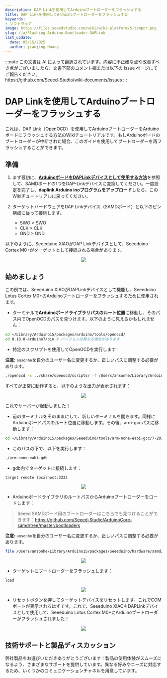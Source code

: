 ```yaml
---
description: DAP Linkを使用してArduinoブートローダーをフラッシュする
title: DAP Linkを使用してArduinoブートローダーをフラッシュする
keywords:
- ソフトウェア
image: https://files.seeedstudio.com/wiki/wiki-platform/S-tempor.png
slug: /ja/Flashing-Arduino-Bootloader-DAPLink
last_update:
  date: 05/15/2025
  author: jianjing Huang
---
```

:::note
この文書は AI によって翻訳されています。内容に不正確な点や改善すべき点がございましたら、文書下部のコメント欄または以下の Issue ページにてご報告ください。  
https://github.com/Seeed-Studio/wiki-documents/issues
:::

# DAP Linkを使用してArduinoブートローダーをフラッシュする

これは、DAP Link（OpenOCD）を使用してArduinoブートローダーをArduinoボードにフラッシュする方法のWikiチュートリアルです。もしArduinoボードのブートローダーが中断された場合、このガイドを使用してブートローダーを再フラッシュすることができます。

## 準備

1. まず最初に、[**ArduinoボードをDAPLinkデバイスとして使用する方法**](https://wiki.seeedstudio.com/Arduino-DAPLink/)を参照して、SAMDボードの1つをDAP-Linkデバイスに変換してください。一度設定を完了し、**daplink Arduino inoプログラムをアップロード**したら、このWikiチュートリアルに戻ってください。

2. ターゲットハードウェアをDAP Linkデバイス（SAMDボード）と以下のピン構成に従って接続します。

     - SWO > SWO
     - CLK > CLK
     - GND > GND

以下のように、Seeeduino XIAOがDAP Linkデバイスとして、Seeeduino Cortex M0+がターゲットとして接続される場合があります。

<div align="center"><img src="https://files.seeedstudio.com/wiki/DAPlink-example/examples.png"/></div>

## 始めましょう

この例では、Seeeduino XIAOがDAPLinkデバイスとして機能し、Seeeduino Lotus Cortex M0+のArduinoブートローダーをフラッシュするために使用されます。

- ターミナルで**Arduinoボードライブラリパスのルート位置**に移動し、そのパス内でOpenOCDのパスを見つけます。以下のように見えるかもしれません：

```sh
cd ~/Library/Arduino15/packages/arduino/tools/openocd/
cd 0.10.0-arduino7/bin # バージョンは異なる場合があります
```

- 特定のスクリプトを使用してOpenOCDを実行します：

**注意:** `ansonhe`を自分のユーザー名に変更するか、正しいパスに調整する必要があります。

```sh
./openocd -s ../share/openocd/scripts/ -f /Users/ansonhe/Library/Arduino15/packages/Seeeduino/hardware/samd/1.7.9/variants/arduino_zero/openocd_scripts/arduino_zero.cfg
```

すべてが正常に動作すると、以下のような出力が表示されます：

<div align="center"><img src="https://files.seeedstudio.com/wiki/DAPlink-example/server.png"/></div>

これでサーバーが起動しました！

- 前のターミナルをそのままにして、新しいターミナルを開きます。同様にArduinoボードパスのルート位置に移動します。その後、arm-gccパスに移動します：

```sh
cd ~/Library/Arduino15/packages/Seeeduino/tools/arm-none-eabi-gcc/7-2017q4/bin
```

- このパスの下で、以下を実行します：

```sh
./arm-none-eabi-gdb
```

- gdb内でターゲットに接続します：

```sh
target remote localhost:3333
```

<div align="center"><img src="https://files.seeedstudio.com/wiki/DAPlink-example/target.png"/></div>

- ArduinoボードライブラリのルートパスからArduinoブートローダーをロードします：

> Seeed SAMDボード用のブートローダーはこちらでも見つけることができます：<https://github.com/Seeed-Studio/ArduinoCore-samd/tree/master/bootloaders>

**注意:** `ansonhe`を自分のユーザー名に変更するか、正しいパスに調整する必要があります。

```sh
file /Users/ansonhe/Library/Arduino15/packages/Seeeduino/hardware/samd/1.7.9/bootloaders/zero/samd21_sam_ba.elf
```

<div align="center"><img src="https://files.seeedstudio.com/wiki/DAPlink-example/file.png"/></div>

- ターゲットにブートローダーをフラッシュします：

```sh
load
```

<div align="center"><img src="https://files.seeedstudio.com/wiki/DAPlink-example/load.png"/></div>

- リセットボタンを押してターゲットデバイスをリセットします。これでCOMポートが表示されるはずです。これで、Seeeduino XIAOをDAPLinkデバイスとして使用して、Seeeduino Lotus Cortex M0+にArduinoブートローダーがフラッシュされました！

<div align="center"><img src="https://files.seeedstudio.com/wiki/DAPlink-example/ports.png"/></div>

## 技術サポートと製品ディスカッション

弊社製品をお選びいただきありがとうございます！製品の使用体験がスムーズになるよう、さまざまなサポートを提供しています。異なる好みやニーズに対応するため、いくつかのコミュニケーションチャネルを用意しています。

<div class="button_tech_support_container">
<a href="https://forum.seeedstudio.com/" class="button_forum"></a> 
<a href="https://www.seeedstudio.com/contacts" class="button_email"></a>
</div>

<div class="button_tech_support_container">
<a href="https://discord.gg/eWkprNDMU7" class="button_discord"></a> 
<a href="https://github.com/Seeed-Studio/wiki-documents/discussions/69" class="button_discussion"></a>
</div>